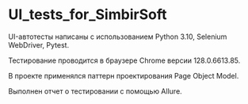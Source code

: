 # UI_tests_for_SimbirSoft

UI-автотесты написаны с использованием Python 3.10, Selenium WebDriver, Pytest.

Тестирование проводится в браузере Chrome версии 128.0.6613.85.

В проекте применялся паттерн проектирования Page Object Model.

Выполнен отчет о тестировании с помощью Allure.